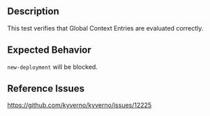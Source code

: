 ## Description

This test verifies that Global Context Entries are evaluated correctly.

## Expected Behavior

`new-deployment` will be blocked.

## Reference Issues
https://github.com/kyverno/kyverno/issues/12225
